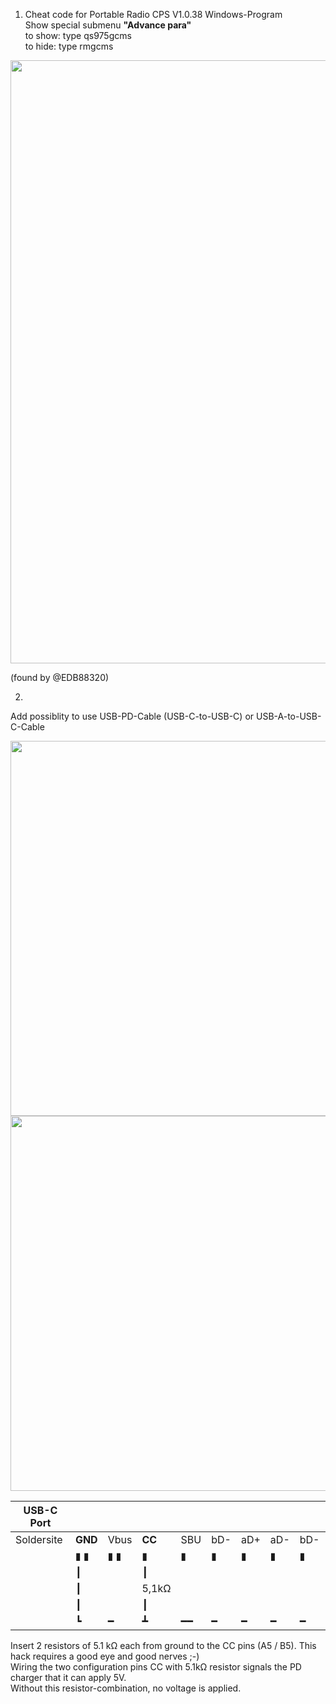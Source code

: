 1. Cheat code for Portable Radio CPS V1.0.38 Windows-Program<br>
Show special submenu **"Advance para"**<br>
to show: type qs975gcms<br>
to hide: type rmgcms<br>
<img width="965" src="https://github.com/ludwich66/Quansheng_UV-K5_Wiki/assets/12202733/2c54d2ce-a1a3-4a2b-ba6d-d2002f0bcc1e">

(found by @EDB88320)

2. 

Add possiblity to use USB-PD-Cable (USB-C-to-USB-C) or USB-A-to-USB-C-Cable

<img width="600" src="https://github.com/ludwich66/Quansheng_UV-K5_Wiki/assets/12202733/79a76a31-6c8b-4c9c-968b-cb66362b6c9a">
<br>
<img width="600" src="https://github.com/ludwich66/Quansheng_UV-K5_Wiki/assets/12202733/ff91c870-f76d-4424-ae78-a4a790c51e0f">


USB-C Port |  |  |  |  |  |  |  |  |  |  |  | USB-C
-- | -- | -- | -- | -- | -- | -- | -- | -- | -- | -- | -- | --
Soldersite  | **GND**| Vbus | **CC** | SBU | bD- | aD+ | aD- | bD- | **CC**  | SBU | Vbus | **GND**
  |▮ ▮|▮ ▮|▮|▮|▮|▮|▮|▮|▮|▮|▮ ▮|▮ ▮
  |   ┃  |   | ┃ |  |  |  |  |  | ┃ |  |  | 
  |   ┃  |  | 5,1kΩ  |  |  |  |  |  | 5,1kΩ |  |  | 
  |   ┃  |    | ┃ |  |  |  |  |  |┃  |  |  |
  |   ┗  | ━ |┻| ━━ | ━  | ━  | ━  | ━ | ┛  ||  | 

Insert 2 resistors of 5.1 kΩ each from ground to the CC pins (A5 / B5). This hack requires a good eye and good nerves ;-)<br>
Wiring the two configuration pins CC with 5.1kΩ resistor signals the PD charger that it can apply 5V.<br> Without this resistor-combination, no voltage is applied.

